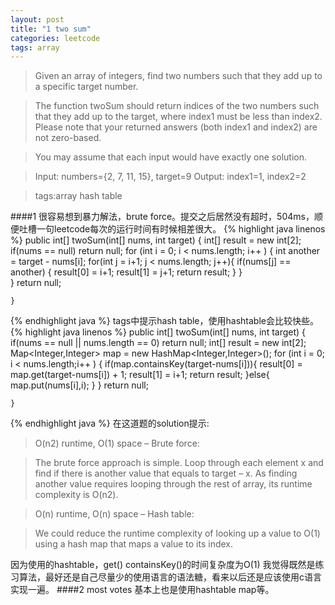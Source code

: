 ```yaml
---
layout: post
title: "1 two sum"
categories: leetcode
tags: array
---
```


>Given an array of integers, find two numbers such that they add up to a specific target number.

>The function twoSum should return indices of the two numbers such that they add up to the target, where index1 must be less than index2. Please note that your returned answers (both index1 and index2) are not zero-based.

>You may assume that each input would have exactly one solution.

>Input: numbers={2, 7, 11, 15}, target=9
>Output: index1=1, index2=2 

>tags:array hash table

####1
很容易想到暴力解法，brute force。提交之后居然没有超时，504ms，顺便吐槽一句leetcode每次的运行时间有时候相差很大。
{% highlight java linenos %}
  public int[] twoSum(int[] nums, int target) {
        int[] result = new int[2];
 		if(nums == null) return null;
 		for (int i = 0; i < nums.length; i++ ) {
 			 	int another = target - nums[i];
 			  	for(int j = i+1; j < nums.length; j++){
 			  		if(nums[j] == another) 
 			  		{
 			  			result[0] = i+1;
 			  			result[1] = j+1;
 			  			return result;
 			  		}
 			  	}     	
 			  }
 			  return null;	       
    
    }
{% endhighlight java %}
tags中提示hash table，使用hashtable会比较快些。
{% highlight java linenos %}
 public int[] twoSum(int[] nums, int target) {
       if(nums == null || nums.length == 0) return null;
        int[] result = new int[2];
 		Map<Integer,Integer> map = new HashMap<Integer,Integer>();
 		for (int i = 0; i < nums.length;i++ ) {
 			if(map.containsKey(target-nums[i])){
 				result[0] = map.get(target-nums[i]) + 1;
 				result[1] = i+1;
 				return result;
 			}else{
 				map.put(nums[i],i);
 			}
 		}
    	return null;   
    
    }
{% endhighlight java %}
在这道题的solution提示:
>O(n2) runtime, O(1) space – Brute force:

>The brute force approach is simple. Loop through each element x and find if there is another value that equals to target – x. As finding another value requires looping through the rest of array, its runtime complexity is O(n2).

>O(n) runtime, O(n) space – Hash table:

>We could reduce the runtime complexity of looking up a value to O(1) using a hash map that maps a value to its index.

因为使用的hashtable，get() containsKey()的时间复杂度为O(1)
我觉得既然是练习算法，最好还是自己尽量少的使用语言的语法糖，看来以后还是应该使用c语言实现一遍。
####2 most votes
基本上也是使用hashtable  map等。